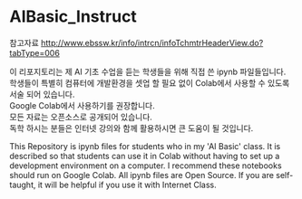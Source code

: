 # AIBasic_Instruct  

참고자료
http://www.ebssw.kr/info/intrcn/infoTchmtrHeaderView.do?tabType=006

이 리포지토리는 제 AI 기초 수업을 듣는 학생들을 위해 직접 쓴 ipynb 파일들입니다.  
학생들이 특별히 컴퓨터에 개발환경을 셋업 할 필요 없이 Colab에서 사용할 수 있도록 서술 되어 있습니다.  
Google Colab에서 사용하기를 권장합니다.   
모든 자료는 오픈소스로 공개되어 있습니다.  
독학 하시는 분들은 인터넷 강의와 함께 활용하시면 큰 도움이 될 것입니다. 

This Repository is ipynb files for students who in my 'AI Basic' class.
It is described so that students can use it in Colab without having to set up a development environment on a computer.
I recommend these notebooks should run on Google Colab.
All ipynb files are Open Source.
If you are self-taught, it will be helpful if you use it with Internet Class.

